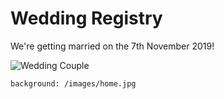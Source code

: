 # Wedding Registry

We're getting married on the 7th November 2019!

![Wedding Couple](/images/wedding-couple.png)

```background: /images/home.jpg```
